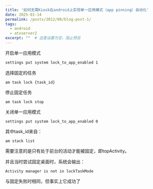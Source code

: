 ```yaml
---
title: '如何无需Kiosk在android上实现单一应用模式（app pinning）自动化'
date: 2025-01-14
permalink: /posts/2012/08/blog-post-1/
tags:
  - android
  - atxserver2
excerpt: ""  # 这里设置为空，阻止预览
---
```


开启单一应用模式

```html
settings put system lock_to_app_enabled 1
```

选择固定的任务

```shell
am task lock {task_id}
```

停止固定任务

```shell
am task lock stop
```

关闭单一应用模式

```shell
settings put system lock_to_app_enabled 0
```

其中task_id来自：

```
am stack list
```

需要注意的是只有处于前台的活动才能被固定，即topActivity。

并且当时尝试固定桌面时，系统会输出：

```shell
Activity manager is not in lockTaskMode
```

与固定失败时相同，但事实上它成功了

